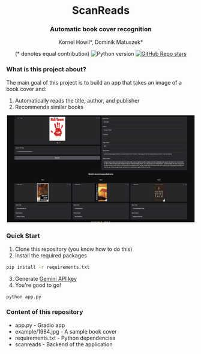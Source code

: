<div align="center">
<h1> ScanReads </h1>
<h3> Automatic book cover recognition </h3>
Kornel Howil*, Dominik Matuszek*

(* denotes equal contribution)
![Python version](https://img.shields.io/badge/python-3.10+-important
) [![GitHub Repo stars](https://img.shields.io/github/stars/kornelhowil/ScanReads.svg?style=social&label=Star&maxAge=60)](https://github.com/kornelhowil/ScanReads)
</div>

### What is this project about?
The main goal of this project is to build an app that takes an image of a book cover and:
1. Automatically reads the title, author, and publisher  
2. Recommends similar books

<div align="center">
<img src="static/screenshot.png" alt="isolated" width="500"/>
</div>


### Quick Start
1. Clone this repository (you know how to do this)
2. Install the required packages
```bash
pip install -r requirements.txt
```
3. Generate [Gemini API key](https://aistudio.google.com/apikey)
4. You're good to go!
```bash
python app.py
```

### Content of this repository
- <span>app.py<span> - Gradio app
- example/1984.jpg - A sample book cover
- requirements.txt - Python dependencies
- scanreads - Backend of the application






